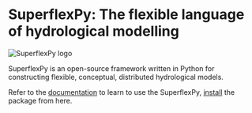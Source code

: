 # SuperflexPy: The flexible language of hydrological modelling

![SuperflexPy logo](https://superflexpy.readthedocs.io/en/latest/_images/logo_transparent_2.png)

SuperflexPy is an open-source framework written in Python for constructing
flexible, conceptual, distributed hydrological models.

Refer to the [documentation](https://superflexpy.readthedocs.io/) to learn to
use the SuperflexPy, [install](https://pypi.org/project/superflexpy/) the
package from here.